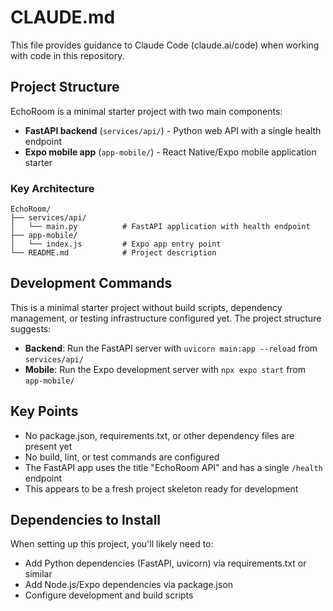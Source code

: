 # CLAUDE.md

This file provides guidance to Claude Code (claude.ai/code) when working with code in this repository.

## Project Structure

EchoRoom is a minimal starter project with two main components:
- **FastAPI backend** (`services/api/`) - Python web API with a single health endpoint
- **Expo mobile app** (`app-mobile/`) - React Native/Expo mobile application starter

### Key Architecture

```
EchoRoom/
├── services/api/
│   └── main.py          # FastAPI application with health endpoint
├── app-mobile/
│   └── index.js         # Expo app entry point
└── README.md            # Project description
```

## Development Commands

This is a minimal starter project without build scripts, dependency management, or testing infrastructure configured yet. The project structure suggests:

- **Backend**: Run the FastAPI server with `uvicorn main:app --reload` from `services/api/`
- **Mobile**: Run the Expo development server with `npx expo start` from `app-mobile/`

## Key Points

- No package.json, requirements.txt, or other dependency files are present yet
- No build, lint, or test commands are configured
- The FastAPI app uses the title "EchoRoom API" and has a single `/health` endpoint
- This appears to be a fresh project skeleton ready for development

## Dependencies to Install

When setting up this project, you'll likely need to:
- Add Python dependencies (FastAPI, uvicorn) via requirements.txt or similar
- Add Node.js/Expo dependencies via package.json
- Configure development and build scripts